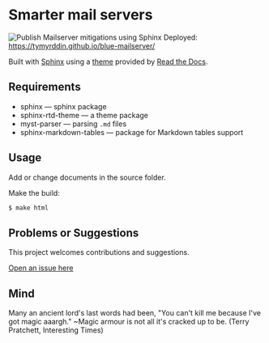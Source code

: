 # Smarter mail servers

![Publish Mailserver mitigations using Sphinx](https://github.com/tymyrddin/blue-mailserver/workflows/Publish%20Mailserver%20mitigations%20using%20Sphinx/badge.svg?branch=main)
 Deployed: https://tymyrddin.github.io/blue-mailserver/

Built with [Sphinx](https://www.sphinx-doc.org) using a [theme](https://github.com/readthedocs/sphinx_rtd_theme) provided
by [Read the Docs](https://readthedocs.org/).

## Requirements

* sphinx — sphinx package
* sphinx-rtd-theme — a theme package
* myst-parser — parsing `.md` files
* sphinx-markdown-tables — package for Markdown tables support

## Usage

Add or change documents in the source folder.

Make the build:
```bash
$ make html
```

## Problems or Suggestions

This project welcomes contributions and suggestions. 

[Open an issue here](https://github.com/tymyrddin/blue-mailserver/issues)

## Mind

Many an ancient lord's last words had been, "You can't kill me because I've got magic aaargh." ~Magic armour is not all it's cracked up to be. (Terry Pratchett, Interesting Times)
